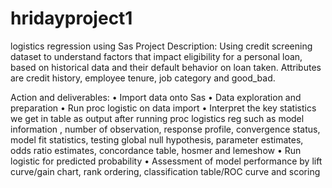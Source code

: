 # hridayproject1
logistics regression using Sas
Project Description: Using credit screening dataset to understand factors that impact eligibility for a personal loan, based on historical data and their default behavior on loan taken. Attributes are credit history, employee tenure, job category and good_bad.

Action and deliverables:
•	Import data onto Sas
•	Data exploration and preparation
•	Run proc logistic on data import
•	Interpret the key statistics we get in table as output after running proc logistics reg such as model information , number of observation, response profile, convergence status, model fit statistics, testing global null hypothesis, parameter estimates, odds ratio estimates, concordance table, hosmer and lemeshow
•	Run logistic for predicted probability
•	Assessment of model performance by lift curve/gain chart, rank ordering, classification table/ROC curve and scoring



